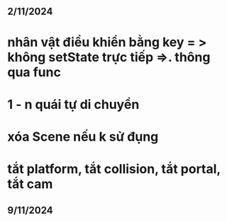 ## 2/11/2024
# nhân vật điều khiển bằng key = > không setState trực tiếp =>. thông qua func
# 1 - n quái tự di chuyển
# xóa Scene nếu k sử đụng
# tắt platform, tắt collision, tắt portal, tắt cam

## 9/11/2024
# 